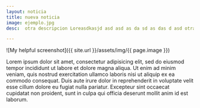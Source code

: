 ```yaml
---
layout: noticia
title: nueva noticia
image: ejemplo.jpg
desc:  otra descripcion Loreasdkasjd asd asd as da sd as das d asd otra descripcion Loreasdkasjd asd asd as da sd as das d

---
```


![My helpful screenshot]({{ site.url }}/assets/img/{{ page.image }})

Lorem ipsum dolor sit amet, consectetur adipisicing elit, sed do eiusmod tempor incididunt ut labore et dolore magna aliqua. Ut enim ad minim veniam, quis nostrud exercitation ullamco laboris nisi ut aliquip ex ea commodo consequat. Duis aute irure dolor in reprehenderit in voluptate velit esse cillum dolore eu fugiat nulla pariatur. Excepteur sint occaecat cupidatat non proident, sunt in culpa qui officia deserunt mollit anim id est laborum.
